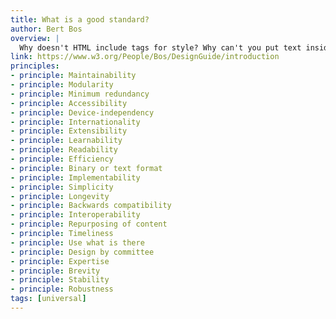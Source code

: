 ```yaml
---
title: What is a good standard?
author: Bert Bos
overview: |
  Why doesn't HTML include tags for style? Why can't you put text inside SMIL? Why doesn't CSS include commands to transform a document? Why, in short, does W3C modularize its specification and why in this particular way? This essay tries to make explicit what the developers in the various W3C working groups mean when they invoke words like efficiency, maintainability, accessibility, extensibility, learnability, simplicity, longevity, and other long words ending in -y.
link: https://www.w3.org/People/Bos/DesignGuide/introduction
principles:
- principle: Maintainability
- principle: Modularity
- principle: Minimum redundancy
- principle: Accessibility
- principle: Device-independency
- principle: Internationality
- principle: Extensibility
- principle: Learnability
- principle: Readability
- principle: Efficiency
- principle: Binary or text format
- principle: Implementability
- principle: Simplicity
- principle: Longevity
- principle: Backwards compatibility
- principle: Interoperability
- principle: Repurposing of content
- principle: Timeliness
- principle: Use what is there
- principle: Design by committee
- principle: Expertise
- principle: Brevity
- principle: Stability
- principle: Robustness
tags: [universal]
---
```

